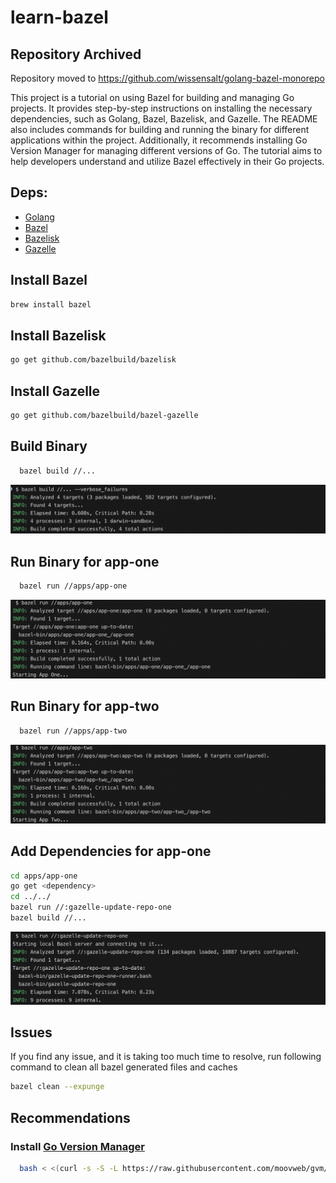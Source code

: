 # learn-bazel

## Repository Archived
Repository moved to https://github.com/wissensalt/golang-bazel-monorepo

This project is a tutorial on using Bazel for building and managing Go projects. It provides step-by-step instructions on installing the necessary dependencies, such as Golang, Bazel, Bazelisk, and Gazelle. The README also includes commands for building and running the binary for different applications within the project. Additionally, it recommends installing Go Version Manager for managing different versions of Go. The tutorial aims to help developers understand and utilize Bazel effectively in their Go projects.

## Deps:

- [Golang](https://go.dev/)
- [Bazel](https://bazel.build/)
- [Bazelisk](https://github.com/bazelbuild/bazelisk)
- [Gazelle](https://github.com/bazelbuild/bazel-gazelle)

## Install Bazel
```bash
brew install bazel
```

## Install Bazelisk
```bash
go get github.com/bazelbuild/bazelisk
```

## Install Gazelle
```bash
go get github.com/bazelbuild/bazel-gazelle
```

## Build Binary
```bash
  bazel build //...
```
![build.png](screenshots%2Fbuild.png)

## Run Binary for app-one
```bash
  bazel run //apps/app-one
```
![run-app-one.png](screenshots%2Frun-app-one.png)

## Run Binary for app-two
```bash
  bazel run //apps/app-two
```
![run-app-two.png](screenshots%2Frun-app-two.png)

## Add Dependencies for app-one
```bash
cd apps/app-one
go get <dependency>
cd ../../
bazel run //:gazelle-update-repo-one
bazel build //...
```
![gazelle-update-repo](screenshots%2Fgazelle-update-repo.png)

## Issues
If you find any issue, and it is taking too much time to resolve, run following command to clean all bazel generated files and caches
```bash
bazel clean --expunge
```

## Recommendations
### Install [Go Version Manager](https://github.com/moovweb/gvm)
```bash
  bash < <(curl -s -S -L https://raw.githubusercontent.com/moovweb/gvm/master/binscripts/gvm-installer)
```